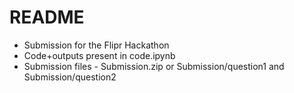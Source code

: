 # README

- Submission for the Flipr Hackathon
- Code+outputs present in code.ipynb
- Submission files - Submission.zip or Submission/question1 and Submission/question2
